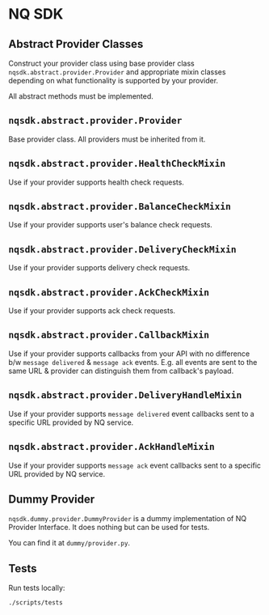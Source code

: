 # NQ SDK

## Abstract Provider Classes

Construct your provider class using base provider class `nqsdk.abstract.provider.Provider` and appropriate mixin classes depending on what functionality is supported by your provider.

All abstract methods must be implemented.

## `nqsdk.abstract.provider.Provider`

Base provider class. All providers must be inherited from it.

## `nqsdk.abstract.provider.HealthCheckMixin`

Use if your provider supports health check requests.

## `nqsdk.abstract.provider.BalanceCheckMixin`

Use if your provider supports user's balance check requests.

## `nqsdk.abstract.provider.DeliveryCheckMixin`

Use if your provider supports delivery check requests.

## `nqsdk.abstract.provider.AckCheckMixin`

Use if your provider supports ack check requests.

## `nqsdk.abstract.provider.CallbackMixin`

Use if your provider supports callbacks from your API with no difference b/w `message delivered` & `message ack` events. E.g. all events are sent to the same URL & provider can distinguish them from callback's payload.

## `nqsdk.abstract.provider.DeliveryHandleMixin`

Use if your provider supports `message delivered` event callbacks sent to a specific URL provided by NQ service.

## `nqsdk.abstract.provider.AckHandleMixin`

Use if your provider supports `message ack` event callbacks sent to a specific URL provided by NQ service.

## Dummy Provider

`nqsdk.dummy.provider.DummyProvider` is a dummy implementation of NQ Provider Interface. It does nothing but can be used for tests.

You can find it at `dummy/provider.py`.

## Tests

Run tests locally:

```shell script
./scripts/tests
```
